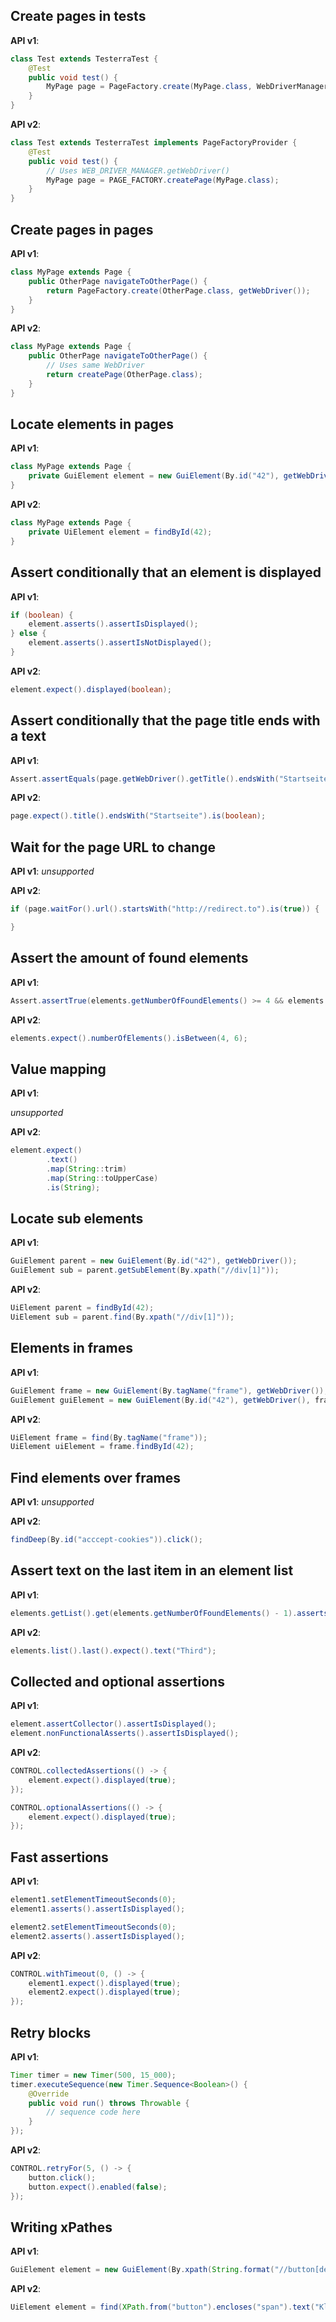 ## Create pages in tests

**API v1**:
```java
class Test extends TesterraTest {
    @Test
    public void test() {
        MyPage page = PageFactory.create(MyPage.class, WebDriverManager.getWebDriver());
    }
}
```

**API v2**:
```java
class Test extends TesterraTest implements PageFactoryProvider {
    @Test
    public void test() {
        // Uses WEB_DRIVER_MANAGER.getWebDriver()
        MyPage page = PAGE_FACTORY.createPage(MyPage.class);
    }
}
```

## Create pages in pages

**API v1**:
```java
class MyPage extends Page {
    public OtherPage navigateToOtherPage() {
        return PageFactory.create(OtherPage.class, getWebDriver());
    }
}
```

**API v2**:
```java
class MyPage extends Page {
    public OtherPage navigateToOtherPage() {
        // Uses same WebDriver
        return createPage(OtherPage.class);
    }
}
```


## Locate elements in pages

**API v1**:
```java
class MyPage extends Page {
    private GuiElement element = new GuiElement(By.id("42"), getWebDriver());
}
```

**API v2**:
```java
class MyPage extends Page {
    private UiElement element = findById(42);
}
```

## Assert conditionally that an element is displayed

**API v1**:
```java
if (boolean) {
    element.asserts().assertIsDisplayed();
} else {
    element.asserts().assertIsNotDisplayed();
}
```

**API v2**:
```java
element.expect().displayed(boolean);
```

## Assert conditionally that the page title ends with a text

**API v1**:
```java
Assert.assertEquals(page.getWebDriver().getTitle().endsWith("Startseite"), boolean);
```

**API v2**:
```java
page.expect().title().endsWith("Startseite").is(boolean);
```

## Wait for the page URL to change

**API v1**:
*unsupported*

**API v2**:
```java
if (page.waitFor().url().startsWith("http://redirect.to").is(true)) {

}
```

## Assert the amount of found elements

**API v1**:
```java
Assert.assertTrue(elements.getNumberOfFoundElements() >= 4 && elements.getNumberOfFoundElements() <= 6);
```

**API v2**:
```java
elements.expect().numberOfElements().isBetween(4, 6);
```

## Value mapping

**API v1**:

*unsupported*

**API v2**:

```java
element.expect()
        .text()
        .map(String::trim)
        .map(String::toUpperCase)
        .is(String);
```

## Locate sub elements

**API v1**:
```java
GuiElement parent = new GuiElement(By.id("42"), getWebDriver());
GuiElement sub = parent.getSubElement(By.xpath("//div[1]"));
```

**API v2**:
```java
UiElement parent = findById(42);
UiElement sub = parent.find(By.xpath("//div[1]"));
```

## Elements in frames

**API v1**:
```java
GuiElement frame = new GuiElement(By.tagName("frame"), getWebDriver());
GuiElement guiElement = new GuiElement(By.id("42"), getWebDriver(), frame);
```

**API v2**:
```java
UiElement frame = find(By.tagName("frame"));
UiElement uiElement = frame.findById(42);
```

## Find elements over frames

**API v1**:
*unsupported*

**API v2**:
```java
findDeep(By.id("acccept-cookies")).click();
```

## Assert text on the last item in an element list

**API v1**:
```java
elements.getList().get(elements.getNumberOfFoundElements() - 1).asserts().assertText("Third");
```

**API v2**:
```java
elements.list().last().expect().text("Third");
```

## Collected and optional assertions

**API v1**:
```java
element.assertCollector().assertIsDisplayed();
element.nonFunctionalAsserts().assertIsDisplayed();
```

**API v2**:
```java
CONTROL.collectedAssertions(() -> {
    element.expect().displayed(true);
});

CONTROL.optionalAssertions(() -> {
    element.expect().displayed(true);
});
```

## Fast assertions

**API v1**:
```java
element1.setElementTimeoutSeconds(0);
element1.asserts().assertIsDisplayed();

element2.setElementTimeoutSeconds(0);
element2.asserts().assertIsDisplayed();
```

**API v2**:
```java
CONTROL.withTimeout(0, () -> {
    element1.expect().displayed(true);
    element2.expect().displayed(true);
});
```

## Retry blocks

**API v1**:
```java
Timer timer = new Timer(500, 15_000);
timer.executeSequence(new Timer.Sequence<Boolean>() {
    @Override
    public void run() throws Throwable {
        // sequence code here
    }
});
```

**API v2**:
```java
CONTROL.retryFor(5, () -> {
    button.click();
    button.expect().enabled(false);
});
```

## Writing xPathes

**API v1**:
```java
GuiElement element = new GuiElement(By.xpath(String.format("//button[descendant::span[.//text()='%s']]"), "Klick mich"), getWebDriver());
```

**API v2**:
```java
UiElement element = find(XPath.from("button").encloses("span").text("Klick mich"))
```
